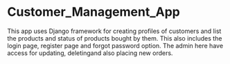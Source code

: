 # Customer_Management_App
This app uses Django framework for creating profiles of customers and list the products and status of products bought by them. This also includes the login page, register page and forgot password option. The admin here have access for updating, deletingand also placing new orders.
